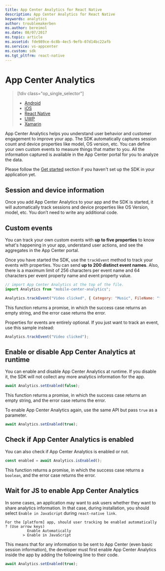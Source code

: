 ```yaml
---
title: App Center Analytics for React Native
description: App Center Analytics for React Native
keywords: analytics
author: troublemakerben
ms.author: bereimol
ms.date: 08/07/2017
ms.topic: article
ms.assetid: fde989ce-6c8b-4ec5-9efb-07d14bc22afb
ms.service: vs-appcenter
ms.custom: sdk
ms.tgt_pltfrm: react-native
---
```


# App Center Analytics

> [!div class="op_single_selector"]
> * [Android](android.md)
> * [iOS](ios.md)
> * [React Native](react-native.md)
> * [UWP](uwp.md)
> * [Xamarin](xamarin.md)

App Center Analytics helps you understand user behavior and customer engagement to improve your app. The SDK automatically captures session count and device properties like model, OS version, etc. You can define your own custom events to measure things that matter to you. All the information captured is available in the App Center portal for you to analyze the data.

Please follow the [Get started](~/sdk/getting-started/react-native.md) section if you haven't set up the SDK in your application yet.

## Session and device information

Once you add App Center Analytics to your app and the SDK is started, it will automatically track sessions and device properties like OS Version, model, etc. You don’t need to write any additional code.

## Custom events

You can track your own custom events with **up to five properties** to know what's happening in your app, understand user actions, and see the aggregates in the App Center portal.

Once you have started the SDK, use the `trackEvent` method to track your events with properties. You can send **up to 200 distinct event names**. Also, there is a maximum limit of 256 characters per event name and 64 characters per event property name and event property value.

```javascript
// import App Center Analytics at the top of the file.
import Analytics from "mobile-center-analytics";

Analytics.trackEvent("Video clicked", { Category: "Music", FileName: "favorite.avi" });
```

This function returns a promise, in which the success case returns an empty string, and the error case returns the error.

Properties for events are entirely optional. If you just want to track an event, use this sample instead:

```javascript
Analytics.trackEvent("Video clicked");
```

## Enable or disable App Center Analytics at runtime

You can enable and disable App Center Analytics at runtime. If you disable it, the SDK will not collect any more analytics information for the app.

```javascript
await Analytics.setEnabled(false);
```

This function returns a promise, in which the success case returns an empty string, and the error case returns the error.

To enable App Center Analytics again, use the same API but pass `true` as a parameter.

```javascript
await Analytics.setEnabled(true);
```

## Check if App Center Analytics is enabled

You can also check if App Center Analytics is enabled or not.

```javascript
const enabled = await Analytics.isEnabled();
```

This function returns a promise, in which the success case returns a `boolean`, and the error case returns the error.

## Wait for JS to enable App Center Analytics

In some cases, an application may want to ask users whether they want to share analytics information. In that case, during installation, you should select `Enable in JavaScript` during `react-native link`.

```
For the [platform] app, should user tracking be enabled automatically ? (Use arrow keys)
          Enable Automatically
        > Enable in JavaScript
```

This means that for any information to be sent to App Center (even basic session information), the developer must first enable App Center Analytics inside the app by adding the following line to their code.

```javascript
await Analytics.setEnabled(true);
```
